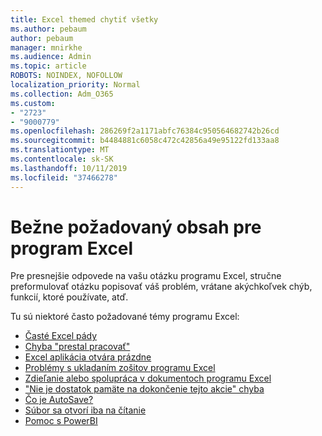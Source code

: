 ```yaml
---
title: Excel themed chytiť všetky
ms.author: pebaum
author: pebaum
manager: mnirkhe
ms.audience: Admin
ms.topic: article
ROBOTS: NOINDEX, NOFOLLOW
localization_priority: Normal
ms.collection: Adm_O365
ms.custom:
- "2723"
- "9000779"
ms.openlocfilehash: 286269f2a1171abfc76384c950564682742b26cd
ms.sourcegitcommit: b4484881c6058c472c42856a49e95122fd133aa8
ms.translationtype: MT
ms.contentlocale: sk-SK
ms.lasthandoff: 10/11/2019
ms.locfileid: "37466278"
---
```

# <a name="commonly-requested-content-for-excel"></a>Bežne požadovaný obsah pre program Excel

Pre presnejšie odpovede na vašu otázku programu Excel, stručne preformulovať otázku popisovať váš problém, vrátane akýchkoľvek chýb, funkcií, ktoré používate, atď. 

Tu sú niektoré často požadované témy programu Excel:

- [Časté Excel pády](https://support.office.com/article/Excel-not-responding-hangs-freezes-or-stops-working-37E7D3C9-9E84-40BF-A805-4CA6853A1FF4)
- [Chyba "prestal pracovať"](https://support.office.com/client/52bd7985-4e99-4a35-84c8-2d9b8301a2fa)
- [Excel aplikácia otvára prázdne](https://docs.microsoft.com/office/troubleshoot/excel/excel-opens-blank)
- [Problémy s ukladaním zošitov programu Excel](https://docs.microsoft.com/office/troubleshoot/excel/issue-when-save-excel-workbooks)
- [Zdieľanie alebo spolupráca v dokumentoch programu Excel](https://support.office.com/article/7152aa8b-b791-414c-a3bb-3024e46fb104)
- ["Nie je dostatok pamäte na dokončenie tejto akcie" chyba](https://docs.microsoft.com/office/troubleshoot/excel/available-resources-errors)
- [Čo je AutoSave?](https://support.office.com/article/6d6bd723-ebfd-4e40-b5f6-ae6e8088f7a5)
- [Súbor sa otvorí iba na čítanie](https://support.office.com/article/why-did-my-file-open-read-only-3ab4b792-da50-4b38-8628-14c64e1f1d15)
- [Pomoc s PowerBI](https://powerbi.microsoft.com/en-us/support/)